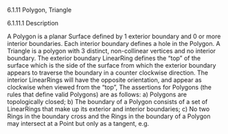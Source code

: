 6.1.11 Polygon, Triangle

6.1.11.1 Description

A Polygon is a planar Surface defined by 1 exterior boundary and 0 or more interior boundaries. Each interior
boundary defines a hole in the Polygon. A Triangle is a polygon with 3 distinct, non-collinear vertices and no
interior boundary.
The exterior boundary LinearRing defines the “top” of the surface which is the side of the surface from which the
exterior boundary appears to traverse the boundary in a counter clockwise direction. The interior LinearRings will
have the opposite orientation, and appear as clockwise when viewed from the “top”,
The assertions for Polygons (the rules that define valid Polygons) are as follows:
a) Polygons are topologically closed;
b) The boundary of a Polygon consists of a set of LinearRings that make up its exterior and interior boundaries;
c) No two Rings in the boundary cross and the Rings in the boundary of a Polygon may intersect at a Point but
only as a tangent, e.g. 